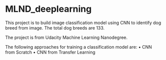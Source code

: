# MLND_deeplearning
This project is to build image classification model using CNN to identify dog breed from image. The total dog breeds are 133.

The project is from Udacity Machine Learning Nanodegree.


The following approaches for training a classification model are:
•	CNN from Scratch
•	CNN from Transfer Learning
